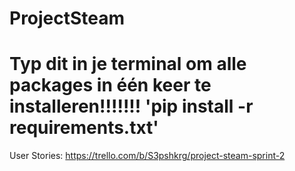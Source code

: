 # ProjectSteam
<h1>Typ dit in je terminal om alle packages in één keer te installeren!!!!!!!
'pip install -r requirements.txt'</h1>

User Stories: https://trello.com/b/S3pshkrg/project-steam-sprint-2
